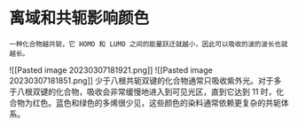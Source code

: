 # 离域和共轭影响颜色
	一种化合物越共轭，它 HOMO 和 LUMO 之间的能量跃迁就越小，因此可以吸收的波的波长也就越长。
	
![[Pasted image 20230307181921.png]]
![[Pasted image 20230307181851.png]]
少于八根共轭双键的化合物通常只吸收紫外光。对于多于八根双键的化合物，吸收会非常缓慢地进入到可见光区，直到它达到 11 时，化合物为红色。蓝色和绿色的多烯很少见，这些颜色的染料通常依赖更复杂的共轭体系。